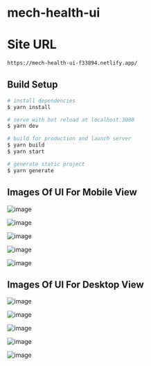 # mech-health-ui

# Site URL
``` bash
https://mech-health-ui-f33894.netlify.app/

```

## Build Setup

```bash
# install dependencies
$ yarn install

# serve with hot reload at localhost:3000
$ yarn dev

# build for production and launch server
$ yarn build
$ yarn start

# generate static project
$ yarn generate
```

## Images Of UI For Mobile View
![image](https://user-images.githubusercontent.com/51837314/127578009-87fdf2de-8044-41ad-8832-119c3f3f2c24.png)

![image](https://user-images.githubusercontent.com/51837314/127578032-fcb268a8-4a46-4a87-bd3c-e0990e82b087.png)


![image](https://user-images.githubusercontent.com/51837314/127578039-17ebafda-29fe-40c0-85b0-46ea9635f51f.png)


![image](https://user-images.githubusercontent.com/51837314/127578049-ce8b28d9-b81e-4857-958e-c4b63f4ec4c8.png)


![image](https://user-images.githubusercontent.com/51837314/127586938-32581912-d14b-47e4-b3e5-611bbbcb7a5a.png)

## Images Of UI For Desktop View
![image](https://user-images.githubusercontent.com/51837314/127578870-1e0dedf8-e6f6-4773-bc68-faab3e8d9bf9.png)


![image](https://user-images.githubusercontent.com/51837314/127578878-aaa4047c-c6e0-4d2f-81a4-08ba74208e9a.png)


![image](https://user-images.githubusercontent.com/51837314/127578890-c48e7efa-eb9f-4c75-9367-d32aa86048fd.png)


![image](https://user-images.githubusercontent.com/51837314/127586802-8cd947e9-cf36-4d8b-baf7-125dab3e4f81.png)




![image](https://user-images.githubusercontent.com/51837314/127584369-67e286c2-0104-4665-881a-fe643b4dd822.png)







